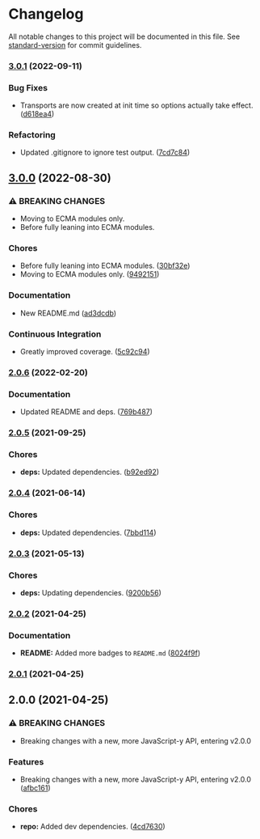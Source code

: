 # Changelog

All notable changes to this project will be documented in this file. See [standard-version](https://github.com/conventional-changelog/standard-version) for commit guidelines.

### [3.0.1](https://github.com/Anadian/application-log-winston-interface/compare/v3.0.0...v3.0.1) (2022-09-11)


### Bug Fixes

* Transports are now created at init time so options actually take effect. ([d618ea4](https://github.com/Anadian/application-log-winston-interface/commit/d618ea462a124c30f07695a6d1ff04a598fb493f))


### Refactoring

* Updated .gitignore to ignore test output. ([7cd7c84](https://github.com/Anadian/application-log-winston-interface/commit/7cd7c84dd077efb04c35a6619f7eb8b661d8e66c))

## [3.0.0](https://github.com/Anadian/application-log-winston-interface/compare/v2.0.6...v3.0.0) (2022-08-30)


### ⚠ BREAKING CHANGES

* Moving to ECMA modules only.
* Before fully leaning into ECMA modules.

### Chores

* Before fully leaning into ECMA modules. ([30bf32e](https://github.com/Anadian/application-log-winston-interface/commit/30bf32e645246bf6146ab2025aec5f6e80bd608e))
* Moving to ECMA modules only. ([9492151](https://github.com/Anadian/application-log-winston-interface/commit/9492151dd3f985c7a73c2b89f15f558454027aec))


### Documentation

* New README.md ([ad3dcdb](https://github.com/Anadian/application-log-winston-interface/commit/ad3dcdb0aa8349f734ffd31b2558661907b3f29f))


### Continuous Integration

* Greatly improved coverage. ([5c92c94](https://github.com/Anadian/application-log-winston-interface/commit/5c92c94e9c1a9167c6d078d6b620cf52bd452c09))

### [2.0.6](https://github.com/Anadian/application-log-winston-interface/compare/v2.0.5...v2.0.6) (2022-02-20)


### Documentation

* Updated README and deps. ([769b487](https://github.com/Anadian/application-log-winston-interface/commit/769b487d368968d63f9f3ad5bc135bd4059d21b4))

### [2.0.5](https://github.com/Anadian/application-log-winston-interface/compare/v2.0.4...v2.0.5) (2021-09-25)


### Chores

* **deps:** Updated dependencies. ([b92ed92](https://github.com/Anadian/application-log-winston-interface/commit/b92ed92b947a12c1f24df1ad3bc11c9c1cc7d253))

### [2.0.4](https://github.com/Anadian/application-log-winston-interface/compare/v2.0.3...v2.0.4) (2021-06-14)


### Chores

* **deps:** Updated dependencies. ([7bbd114](https://github.com/Anadian/application-log-winston-interface/commit/7bbd1142cc3091402fa10fa9f9dc53b512e257f8))

### [2.0.3](https://github.com/Anadian/application-log-winston-interface/compare/v2.0.2...v2.0.3) (2021-05-13)


### Chores

* **deps:** Updating dependencies. ([9200b56](https://github.com/Anadian/application-log-winston-interface/commit/9200b56afa79cff73cf11c009dcd4e25dbf2690b))

### [2.0.2](https://github.com/Anadian/application-log-winston-interface/compare/v2.0.1...v2.0.2) (2021-04-25)


### Documentation

* **README:** Added more badges to `README.md` ([8024f9f](https://github.com/Anadian/application-log-winston-interface/commit/8024f9f21145cfa09d09020098cec512539bdaf4))

### [2.0.1](https://github.com/Anadian/application-log-winston-interface/compare/v2.0.0...v2.0.1) (2021-04-25)

## 2.0.0 (2021-04-25)


### ⚠ BREAKING CHANGES

* Breaking changes with a new, more JavaScript-y API, entering v2.0.0

### Features

* Breaking changes with a new, more JavaScript-y API, entering v2.0.0 ([afbc161](https://github.com/Anadian/application-log-winston-interface/commit/afbc161aed586aed3071e1cd705d732a80342a91))


### Chores

* **repo:** Added dev dependencies. ([4cd7630](https://github.com/Anadian/application-log-winston-interface/commit/4cd7630a75781b8fa68b54a3b021b1b2a3500e60))
